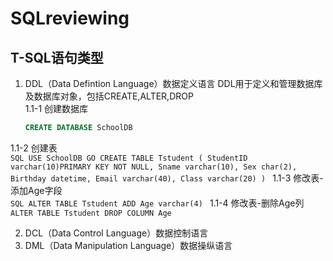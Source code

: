 # SQLreviewing

## T-SQL语句类型
1. DDL（Data Defintion Language）数据定义语言
DDL用于定义和管理数据库及数据库对象，包括CREATE,ALTER,DROP<br>
1.1-1 创建数据库<br>
    ```SQL
    CREATE DATABASE SchoolDB
    ```
1.1-2 创建表<br>
    ```SQL
    USE SchoolDB
    GO
    CREATE TABLE Tstudent
    ( StudentID varchar(10)PRIMARY KEY NOT NULL,
      Sname varchar(10),
      Sex char(2),
      Birthday datetime,
      Email varchar(40),
      Class varchar(20)
    )
    ```
1.1-3 修改表-添加Age字段<br>
    ```SQL
    ALTER TABLE Tstudent ADD Age varchar(4)
    ```
1.1-4 修改表-删除Age列<br>
    ```
    ALTER TABLE Tstudent DROP COLUMN Age
    ```

2. DCL（Data Control Language）数据控制语言
3. DML（Data Manipulation Language）数据操纵语言
